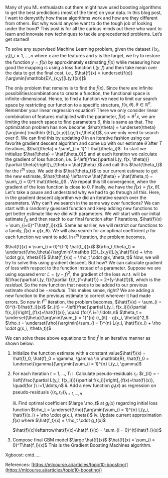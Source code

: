 Many of you ML enthusiasts out there might have used boosting algorithms to get the best predictions (most of the time) on your data. In this blog post, I want to demystify how these algorithms work and how are they different from others. But why would anyone want to do the tough job of looking under the hood? This post is for all the curious minds out there who want to learn and innovate new techniques to tackle unprecedented problems. Let’s get started!

To solve any supervised Machine Learning problem, given the dataset $\left\{(x_i, y_i)\right\}\_{i=1,\ldots,n}$ where $x$ are the features and $y$ is the target, we try to restore the function $y = f(x)$ by approximately estimating $\hat{f}(x)$ while measuring how good the mapping is using a loss function $L(y,f)$ and then take mean over the data to get the final cost, i.e., 
$\hat{f}(x) = \underset{f(x)}{\arg\min}\mathbb{E}\_{x,y}[L(y,f(x))]$

The only problem that remains is to find the $\hat{f}(x)$. Since there are infinite possibilities/combinations to create a function, the functional space is infinite-dimensional. Hence, to find a function we need to limit our search space by restricting our function to a specific structure, $f(x,\theta), \theta \in \mathbb{R}^n$. Remember your linear regression equation? There we only consider linear combination of features multiplied with the parameter, $\hat{f}(x) = \theta^Tx$, we are limiting the search space to find parameters $\theta$, this is same as that. The optimization problem has now become,
$\hat{\theta} = \underset{\theta}{\arg\min} \mathbb {E}\_{x,y}[L(y,f(x,\theta))]$, so we only need to search over $\theta$. 
We can find this by updating $\theta$  in an iterative fashion using our favorite gradient descent algorithm and come up with our estimate $\hat{\theta}$ after $T$ iterations, $\hat{\theta} = \sum\_{i = 1}^T \hat{\theta_i}$. To start we initialize $\hat{\theta} = \hat{\theta_0}$ and at each iteration we calculate the gradient of loss function, i.e. $-\left[\frac{\partial L(y, f(x, \theta))}{\partial \theta}\right]\_{\theta = \hat{\theta} }$ and call this $\hat{\theta_t}$ for the $t^{th}$  step. We add this $\hat{\theta_t}$ to our current estimate to get the new estimate, $\hat{\theta} \leftarrow \hat{\theta} + \hat{\theta_t} = \sum\_{i = 0}^t \hat{\theta_i}$ . We repeat this till convergence, when the gradient of the loss function is close to 0. Finally, we have the $\hat{f}(x) = f(x, \hat{\theta})$.
Let's take a pause and understand why we had to go through all this. Here, in the gradient descent algorithm we did an iterative search over the parameters. Why can't we search in the same way over functions? We can start with a randomly guessed function and keep adding new functions to get better estimate like we did with parameters. We will start with our initial estimate $\hat{f}_0$  and then reach to our final function after $T$ iterations, $\hat{f}(x) = \sum_{i=0}^T\hat{f_i}(x)$.
Same as earlier, we will restrict our functions to a family, $\hat{f}(x) = g(x,\theta)$. We will also search for an optimal coefficient $\rho$ for each function we want to add. In  $t^{th}$ iteration, the problem becomes,

$\hat{f}(x) = \sum_{i = 0}^{t-1} \hat{f_i}(x)$
$(\rho_t,\theta_t) = \underset{\rho,\theta}{\arg\min}\mathbb {E}\_{x,y}[L(y,\hat{f}(x) + \rho \cdot g(x, \theta))]$
$\hat{f_t}(x) = \rho_t \cdot g(x, \theta_t)$
Now, we will try to solve this using gradient descent. But how? We can calculate gradient of loss with respect to the function instead of a parameter. Suppose we are using squared error $L = (y-f)^2$, the gradient of the loss w.r.t. will be $[\frac{\partial L(y, f)}{\partial f}]\_{f=\hat{f}} = 2*(y-\hat{f})$, which is the $residual$. So the new function that needs to be added to our previous estimate should be $-residual$. This makes sense, right? We are adding a new function to the previous estimate to correct wherever it had made errors. So now in  $t^{th}$ iteration, the problem becomes,
$\hat{f}(x) = \sum_{i = 0}^{t-1}\hat{f_i}(x)$
$r_{it} = -\left[\frac{\partial L(y_i, f(x_i))}{\partial f(x_i)}\right]_{f(x)=\hat{f}(x)}, \quad {for}\ i=1,\ldots,n$
$\theta_t = \underset{\theta}{\arg\min}\sum_{i = 1}^{n} (r_{it} - g(x_i, \theta))^2,$
$\rho_t = \underset{\rho}{\arg\min}\sum_{i = 1}^{n} L(y_i, \hat{f}(x_i) + \rho \cdot g(x_i, \theta_t))$

We can solve these above equations to find $\hat{f}$ in an iterative manner as shown below:
1. Initialize the function estimate with a constant value$\hat{f}(x) = \hat{f}_0, \hat{f}_0 = \gamma, \gamma \in \mathbb{R}, \hat{f}_0 = \underset{\gamma}{\arg\min}\sum_{i = 1}^{n} L(y_i, \gamma)$
2. For each iteration $t = 1, \dots, T$:
	i. Calculate pseudo-residuals $r_t$:
	 $r_{it} = -\left[\frac{\partial L(y_i, f(x_i))}{\partial f(x_i)}\right]_{f(x)=\hat{f}(x)}, \quad{for }\ i=1,\ldots,n$
	ii. Add a new function $g_t(x)$ as regression on pseudo-residuals $\left\{ (x_i, r_{it}) \right\}_{i=1, \ldots,n}$

	iii. Find optimal coefficient $\large \rho_t$ at $g_t(x)$ regarding initial loss function
	$\rho_t = \underset{\rho}{\arg\min}\sum_{i = 1}^{n} L(y_i, \hat{f}(x_i) + \rho \cdot g(x_i, \theta))$
	iv. Update current approximation $\hat{f}(x)$ where $\hat{f_t}(x) = \rho_t \cdot g_t(x)$

      $\hat{f}(x)\leftarrow\hat{f}(x)+\hat{f_t}(x) = \sum_{i = 0}^{t}\hat{f_i}(x)$
3. Compose final GBM model $\large \hat{f}(x)$
$\hat{f}(x) = \sum_{i = 0}^T\hat{f_i}(x)$
This is the Gradient Boosting Machines algorithm.

Xgboost:
cntd.....




References:
[https://mlcourse.ai/articles/topic10-boosting/](https://mlcourse.ai/articles/topic10-boosting/)
